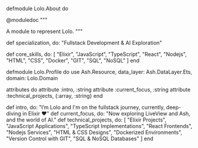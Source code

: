 defmodule Lolo.About do

  @moduledoc """

  A module to represent Lolo.
  """

  def specialization, do: "Fullstack Development & AI Exploration"

  def core_skills, do: [
    "Elixir",
    "JavaScript",
    "TypeScript",
    "React",
    "Nodejs",
    "HTML",
    "CSS",
    "Docker",
    "GIT",
    "SQL",
    "NoSQL"
  ]
end

defmodule Lolo.Profile do
  use Ash.Resource, 
    data_layer: Ash.DataLayer.Ets,
    domain: Lolo.Domain

  attributes do
    attribute :intro, :string
    attribute :current_focus, :string
    attribute :technical_projects, {:array, :string}
  end

  def intro, do: "I’m Lolo and I'm on the fullstack journey, currently, deep-diving in Elixir ♥"
  def current_focus, do: "Now exploring LiveView and Ash, and the world of AI."
  def technical_projects, do: [
    "Elixir Projects",
    "JavaScript Applications",
    "TypeScript Implementations",
    "React Frontends",
    "Nodejs Services",
    "HTML & CSS Designs",
    "Dockerized Environments",
    "Version Control with GIT",
    "SQL & NoSQL Databases"
  ]
end

